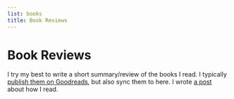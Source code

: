 ```yaml
---
list: books
title: Book Reviews
---
```


# Book Reviews

I try my best to write a short summary/review of the books I read. I typically
[publish them on
Goodreads](https://www.goodreads.com/user/show/38623347-simon-eskildsen), but
also sync them to here. I wrote [a post](/read/) about how I read.
